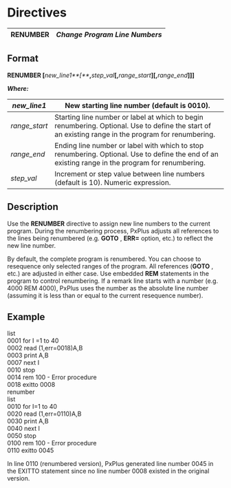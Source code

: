 # Directives

**RENUMBER** |  **_Change Program Line Numbers_**  
---|---  
  
##  Format

**RENUMBER [**_new_line1**[**_**,**_step_val_**[,**_range_start_**][,**_range_end_**]]]**  
  
**_Where:_**

_new_line1_ |  New starting line number (default is 0010).  
---|---  
_range_start_ |  Starting line number or label at which to begin renumbering. Optional. Use to define the start of an existing range in the program for renumbering.  
_range_end_ |  Ending line number or label with which to stop renumbering. Optional. Use to define the end of an existing range in the program for renumbering.  
_step_val_ |  Increment or step value between line numbers (default is 10). Numeric expression.  
  
##  Description

Use the **RENUMBER** directive to assign new line numbers to the current program. During the renumbering process, PxPlus adjusts all references to the lines being renumbered (e.g. **GOTO** , **ERR=** option, etc.) to reflect the new line number.

By default, the complete program is renumbered. You can choose to resequence only selected ranges of the program. All references (**GOTO** , etc.) are adjusted in either case. Use embedded **REM** statements in the program to control renumbering. If a remark line starts with a number (e.g. 4000 REM 4000), PxPlus uses the number as the absolute line number (assuming it is less than or equal to the current resequence number).

##  Example

list  
0001 for I =1 to 40  
0002 read (1,err=0018)A,B  
0003 print A,B  
0007 next I  
0010 stop  
0014 rem 100 - Error procedure  
0018 exitto 0008  
renumber  
list  
0010 for I=1 to 40  
0020 read (1,err=0110)A,B  
0030 print A,B  
0040 next I  
0050 stop  
0100 rem 100 - Error procedure  
0110 exitto 0045

In line 0110 (renumbered version), PxPlus generated line number 0045 in the EXITTO statement since no line number 0008 existed in the original version.
